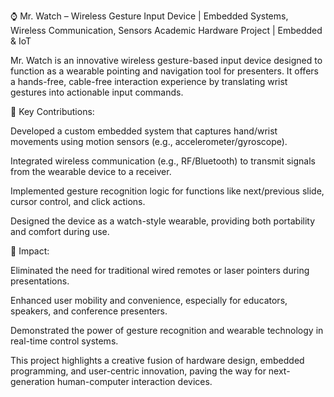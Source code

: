 ⌚ Mr. Watch – Wireless Gesture Input Device | Embedded Systems, Wireless Communication, Sensors
Academic Hardware Project | Embedded & IoT

Mr. Watch is an innovative wireless gesture-based input device designed to function as a wearable pointing and navigation tool for presenters. It offers a hands-free, cable-free interaction experience by translating wrist gestures into actionable input commands.

🔹 Key Contributions:

Developed a custom embedded system that captures hand/wrist movements using motion sensors (e.g., accelerometer/gyroscope).

Integrated wireless communication (e.g., RF/Bluetooth) to transmit signals from the wearable device to a receiver.

Implemented gesture recognition logic for functions like next/previous slide, cursor control, and click actions.

Designed the device as a watch-style wearable, providing both portability and comfort during use.

🔹 Impact:

Eliminated the need for traditional wired remotes or laser pointers during presentations.

Enhanced user mobility and convenience, especially for educators, speakers, and conference presenters.

Demonstrated the power of gesture recognition and wearable technology in real-time control systems.

This project highlights a creative fusion of hardware design, embedded programming, and user-centric innovation, paving the way for next-generation human-computer interaction devices.
